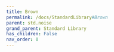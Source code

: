 ```yaml
---
title: Brown
permalink: /docs/StandardLibrary#Brown
parent: std.noise
grand_parent: Standard Library
has_children: False
nav_order: 0
---
```

